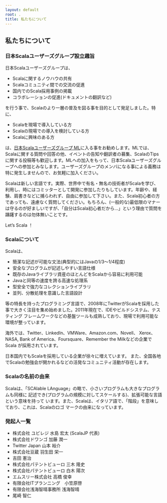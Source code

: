 ```yaml
---
layout: default
root: .
title: 私たちについて
---
```


## 私たちについて

### 日本Scalaユーザーズグループ設立趣旨

日本Scalaユーザーズグループは、

* Scalaに関するノウハウの共有
* Scalaコミュニティ間での交流の促進
* 国内でのScala採用事例の掲載
* コラボレーションの促進(ドキュメントの翻訳など)

を行う事で、Scalaのより一層の普及を図る事を目的として発足しました。特に、

* Scalaを現場で導入している方
* Scalaの現場での導入を検討している方
* Scalaに興味のある方

は、[日本Scalaユーザーズグループ ML](http://groups.google.com/group/scala-jp)に入る事をお勧めします。MLでは、Scalaに関する質問や回答の他、イベントの告知や翻訳者の募集、ScalaのTipsに関する投稿等も歓迎します。MLへの加入をもって、日本Scalaユーザーズグループへの参加とみなします。ユーザーズグループのメンバになる事による義務は特に発生しませんので、お気軽に加入ください。

Scalaは新しい言語です。実際、世界中で有名・無名の技術者がScalaを学び、利用し、時にはコミッターとして開発に参加したりもしています。年齢や、経験、肩書きなどに捕らわれず、自由に参加して下さい。また、Scala初心者の方であっても、遠慮なく質問してください。もちろん、(一般的な)最低限のマナーは守るのが好ましいですが、「自分はScala初心者だから…」という理由で質問を躊躇するのは勿体無いことです。

Let’s Scala ！

### Scalaについて

Scalaは、

* 簡潔な記述が可能な文法(典型的にはJavaの1/3～1/4程度)
* 安全なプログラムが記述しやすい言語仕様
* 既存のJavaライブラリ資産のほとんどをScalaから容易に利用可能
* Javaと同等の速度を誇る高速な処理系
* 型安全で強力なコレクションライブラリ
* 並列、分散処理を意識した言語設計

等の特長を持ったプログラミング言語で、2008年にTwitterがScalaを採用した
事で大きく注目を集め始めました。2011年現在で、IDEやビルドシステム、テスティング
フレームワークなどの基盤ツールも成熟しており、現場で利用可能な環境が整っています。

海外では、Twitter、LinkedIn、VMWare、Amazon.com、Novell、
Xerox、NASA, Bank of America、Foursquare、Remember the Milkなどの企業でScala
が採用されています。

日本国内でもScalaを採用している企業が徐々に増えています。
また、全国各地でScalaの勉強会が開かれるなどの活発なコミュニティ活動が存在します。

### Scalaの名前の由来

Scalaは、「SCAlable LAnguage」の略で、小さいプログラムも大きなプログラムも同様に
記述でき(プログラムの規模に対してスケールする)、拡張可能な言語という意味を持って
います。また、Scalaは、イタリア語で、「階段」を意味しており、これは、Scalaのロゴ
マークの由来になっています。

### 発起人一覧

* 株式会社 ユビレジ 水島 宏太 (ScalaJP 代表)
* 株式会社ドワンゴ 加藤 潤一
* Twitter Japan 山本 裕介
* 株式会社豆蔵 羽生田 栄一
* 吉田 憲治
* 株式会社パテントビューロ 三木 隆史
* 株式会社パテントビューロ 白木 陽次
* エムスリー株式会社 高橋 俊幸
* 有限会社ITプランニング　小笠原啓
* 有限会社浅海智晴事務所 浅海智晴
* 尾崎 智仁
